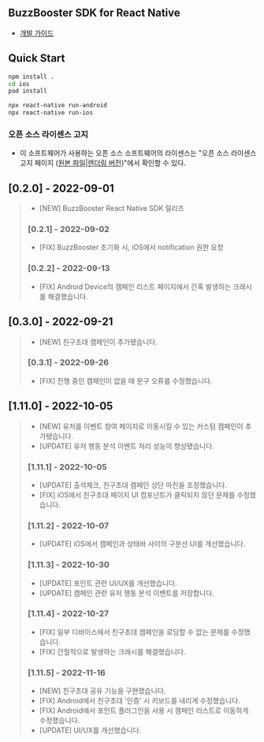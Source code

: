 ## BuzzBooster SDK for React Native

* [개발 가이드](https://buzzvil.atlassian.net/wiki/spaces/BDG/pages/2953019933/BuzzBooster+React+Native+SDK)

## Quick Start
```sh
npm install .
cd ios
pod install

npx react-native run-android
npx react-native run-ios
```

### 오픈 소스 라이센스 고지
- 이 소프트웨어가 사용하는 오픈 소스 소프트웨어의 라이센스는 "오픈 소스 라이센스 고지 페이지 ([원본 파일](docs/3rd_party_licenses.html)|[렌더링 버전](https://htmlpreview.github.io/?https://github.com/Buzzvil/buzzscreen-sdk-publisher/blob/master/docs/3rd_party_licenses.html))"에서 확인할 수 있다.

## [0.2.0] - 2022-09-01
> * [NEW] BuzzBooster React Native SDK 릴리즈
> ### [0.2.1] - 2022-09-02
> * [FIX] BuzzBooster 초기화 시, iOS에서 notification 권한 요청
> ### [0.2.2] - 2022-09-13
> * [FIX] Android Device의 캠페인 리스트 페이지에서 간혹 발생하는 크래시를 해결했습니다.
## [0.3.0] - 2022-09-21
> * [NEW] 친구초대 캠페인이 추가됐습니다.
> ### [0.3.1] - 2022-09-26
> * [FIX] 진행 중인 캠페인이 없을 때 문구 오류를 수정했습니다.
## [1.11.0] - 2022-10-05
> * [NEW] 유저를 이벤트 참여 페이지로 이동시킬 수 있는 커스텀 캠페인이 추가됐습니다.
> * [UPDATE] 유저 행동 분석 이벤트 처리 성능이 향상됐습니다.
> ### [1.11.1] - 2022-10-05
> * [UPDATE] 출석체크, 친구초대 캠페인 상단 마진을 조정했습니다.
> * [FIX] iOS에서 친구초대 페이지 UI 컴포넌트가 클릭되지 않던 문제를 수정했습니다.
> ### [1.11.2] - 2022-10-07
> * [UPDATE] iOS에서 캠페인과 상태바 사이의 구분선 UI를 개선했습니다.
> ### [1.11.3] - 2022-10-30
> * [UPDATE] 포인트 관련 UI/UX를 개선했습니다.
> * [UPDATE] 캠페인 관련 유저 행동 분석 이벤트를 저장합니다.
> ### [1.11.4] - 2022-10-27
> * [FIX] 일부 디바이스에서 친구초대 캠페인을 로딩할 수 없는 문제를 수정했습니다.
> * [FIX] 간헐적으로 발생하는 크래시를 해결했습니다.
> ### [1.11.5] - 2022-11-16
> * [NEW] 친구초대 공유 기능을 구현했습니다.
> * [FIX] Android에서 친구초대 '인증' 시 키보드를 내리게 수정했습니다.
> * [FIX] Android에서 포인트 플러그인을 사용 시 캠페인 리스트로 이동하게 수정했습니다.
> * [UPDATE] UI/UX를 개선했습니다.
